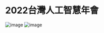 # 2022台灣人工智慧年會
![image](https://user-images.githubusercontent.com/31528604/202067196-dfdc483e-5904-4168-aaae-9b2daa7bdea1.png)
![image](https://user-images.githubusercontent.com/31528604/202413647-c85bd577-c147-4532-8aa6-c275988b5e9e.png)
